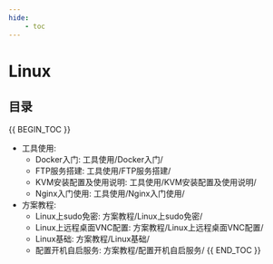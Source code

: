 ```yaml
---
hide:
    - toc
---
```

# Linux

## 目录

{{ BEGIN_TOC }}
- 工具使用:
  - Docker入门: 工具使用/Docker入门/
  - FTP服务搭建: 工具使用/FTP服务搭建/
  - KVM安装配置及使用说明: 工具使用/KVM安装配置及使用说明/
  - Nginx入门使用: 工具使用/Nginx入门使用/
- 方案教程:
  - Linux上sudo免密: 方案教程/Linux上sudo免密/
  - Linux上远程桌面VNC配置: 方案教程/Linux上远程桌面VNC配置/
  - Linux基础: 方案教程/Linux基础/
  - 配置开机自启服务: 方案教程/配置开机自启服务/
{{ END_TOC }}